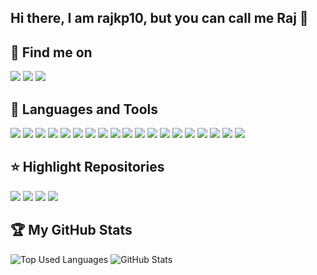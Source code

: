 ## Hi there, I am rajkp10, but you can call me Raj 👋

<!--
<p><a href="https://rajpatel-portfolio.netlify.app/" target="_blank"><img src="https://github.com/rajkp10/rajkp10/assets/96880670/ee0208da-13b2-45d1-b092-c9ff8aa672d7" alt="Raj Patel" /></a></p>
-->

## :email: Find me on

<div>
  <a href="https://rajpatel-portfolio.netlify.app/"><img src="https://img.shields.io/badge/raj_patel-000000?style=for-the-badge&logo=About.me&logoColor=white" /></a>
  <a href="mailto:patelraj10401@gmail.com"><img src="https://img.shields.io/badge/patelraj10401@gmail.com-D14836?style=for-the-badge&logo=gmail&logoColor=white" /></a>
  <a href="https://www.linkedin.com/in/raj-patel-160711244/"><img src="https://img.shields.io/badge/raj_patel-0077B5?style=for-the-badge&logo=linkedin&logoColor=white" /></a>
</div>

<!--
<code><a href="https://rajpatel-website.netlify.app/"><img src="https://img.icons8.com/color/48/000000/geography--v1.png"/></a></code>
<code><a href="mailto:patelraj10401@gmail.com"><img src="https://img.icons8.com/fluency/48/000000/apple-mail.png"/></a></code>
<code><a href="https://www.linkedin.com/in/raj-patel-160711244/"><img src="https://img.icons8.com/color/48/000000/linkedin.png"/></a></code>
-->

## 🧰 Languages and Tools

<div>
  <img src="https://img.shields.io/badge/Java-ED8B00?style=for-the-badge&logo=openjdk&logoColor=white" />
  <img src="https://img.shields.io/badge/HTML5-E34F26?style=for-the-badge&logo=html5&logoColor=white" />
  <img src="https://img.shields.io/badge/CSS3-1572B6?style=for-the-badge&logo=css3&logoColor=white" />
  <img src="https://img.shields.io/badge/JavaScript-323330?style=for-the-badge&logo=javascript&logoColor=F7DF1E" />
  <img src="https://img.shields.io/badge/React-20232A?style=for-the-badge&logo=react&logoColor=61DAFB" />
  <img src="https://img.shields.io/badge/Spring_Boot-F2F4F9?style=for-the-badge&logo=spring-boot" />
  <img src="https://img.shields.io/badge/mysql-4479A1.svg?style=for-the-badge&logo=mysql&logoColor=white" />
  <img src="https://img.shields.io/badge/MongoDB-%234ea94b.svg?style=for-the-badge&logo=mongodb&logoColor=white" />
  <img src="https://img.shields.io/badge/Tailwind_CSS-38B2AC?style=for-the-badge&logo=tailwind-css&logoColor=white" />
  <img src="https://img.shields.io/badge/Chakra--UI-319795?style=for-the-badge&logo=chakra-ui&logoColor=white" />
  <img src="https://img.shields.io/badge/daisyui-5A0EF8?style=for-the-badge&logo=daisyui&logoColor=white" />
  <img src="https://img.shields.io/badge/Framer_motion-black?style=for-the-badge&logo=framer&logoColor=blue" />
  <img src="https://img.shields.io/badge/.NET_MVC-5C2D91?style=for-the-badge&logo=.net&logoColor=white" />
  <img src="https://img.shields.io/badge/bootstrap-%238511FA.svg?style=for-the-badge&logo=bootstrap&logoColor=white" />
  <img src="https://img.shields.io/badge/AWS-%23FF9900.svg?style=for-the-badge&logo=amazon-aws&logoColor=white" />
  <img src="https://img.shields.io/badge/git-%23F05033.svg?style=for-the-badge&logo=git&logoColor=white" />
  <img src="https://img.shields.io/badge/docker-%230db7ed.svg?style=for-the-badge&logo=docker&logoColor=white" />
  <img src="https://img.shields.io/badge/VSCode-0078D4?style=for-the-badge&logo=visual%20studio%20code&logoColor=white" />
  <img src="https://img.shields.io/badge/IntelliJ_IDEA-000000.svg?style=for-the-badge&logo=intellij-idea&logoColor=white" />
</div>

<!--
<code><img src="https://img.icons8.com/color/48/000000/html-5--v1.png"/></code>
<code><img src="https://img.icons8.com/color/48/000000/css3.png"/></code>
<code><img src="https://img.icons8.com/color/48/000000/javascript--v1.png"/></code>
<code><img src="https://img.icons8.com/color/48/000000/react-native.png"/></code>
<code><img src="https://img.icons8.com/fluency/48/000000/tailwind_css.png"/></code>
<code><img src="https://img.icons8.com/color/48/000000/chakra-ui.png"/></code>
<code><img src="https://img.icons8.com/color/48/000000/visual-studio-code-2019.png"/></code>
-->

## :star: Highlight Repositories

<div>
  <img src="https://github-readme-stats.vercel.app/api/pin/?username=rajkp10&repo=TiffinBox&show_owner=true&theme=transparent" />
  <img src="https://github-readme-stats.vercel.app/api/pin/?username=rajkp10&repo=AutoDeploy&show_owner=true&theme=transparent" />
  <img src="https://github-readme-stats.vercel.app/api/pin/?username=rajkp10&repo=RentalSphere&show_owner=true&theme=transparent" />
  <img src="https://github-readme-stats.vercel.app/api/pin/?username=rajkp10&repo=K8s-Microservices&show_owner=true&theme=transparent" />
</div>

## :trophy: My GitHub Stats

<div>
  <img src="https://github-readme-stats.vercel.app/api/top-langs/?username=rajkp10&langs_count=8&theme=transparent&layout=donut" alt="Top Used Languages" />
  <img src="https://github-readme-stats.vercel.app/api?username=rajkp10&show_icons=true&rank_icon=github&show=prs_merged&theme=transparent" alt="GitHub Stats" />
</div>

<!--
<div>
  <img src="https://github-readme-stats.vercel.app/api/top-langs/?username=rajkp10&langs_count=8&theme=gruvbox" alt="Top Used Languages" />
  <img src="https://github-readme-stats.vercel.app/api?username=rajkp10&show_icons=true&theme=gruvbox" alt="GitHub Stats" />
</div>

<div>
  <a target="_blank" href="https://icons8.com/icon/20909/html-5">Html 5 icon by Icons8</a>
  <a target="_blank" href="https://icons8.com/icon/21278/css3">CSS3 icon by Icons8</a>
  <a target="_blank" href="https://icons8.com/icon/108784/javascript">JavaScript icon by Icons8</a>
  <a target="_blank" href="https://icons8.com/icon/123603/react-native">React Native icon by Icons8</a>
  <a target="_blank" href="https://icons8.com/icon/x7XMNGh2vdqA/tailwind-css">Tailwind CSS icon by Icons8</a>
  <a target="_blank" href="https://icons8.com/icon/r9QJ0VFFrn7T/chakra-ui">Chakra UI icon by Icons8</a>
  <a target="_blank" href="https://icons8.com/icon/9OGIyU8hrxW5/visual-studio-code-2019">Visual Studio Code 2019 icon by Icons8</a>
  <a target="_blank" href="https://icons8.com/icon/63725/geography">Geography icon by Icons8</a>
  <a target="_blank" href="https://icons8.com/icon/7rhqrO588QcU/mail">Mail icon by Icons8</a>
  <a target="_blank" href="https://icons8.com/icon/13930/linkedin">LinkedIn icon by Icons8</a>
</div>
-->
<!--
**rajkp10/rajkp10** is a ✨ _special_ ✨ repository because its `README.md` (this file) appears on your GitHub profile.

